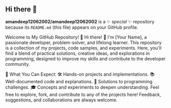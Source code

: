 ## Hi there 👋


**amandeep12062002/amandeep12062002** is a ✨ _special_ ✨ repository because its `README.md` (this file) appears on your GitHub profile.

Welcome to My GitHub Repository! 👋
Hi there! 🙌 I'm [Your Name], a passionate developer, problem-solver, and lifelong learner. This repository is a collection of my projects, code samples, and experiments. Here, you'll find a blend of practical solutions, creative ideas, and explorations in programming, designed to improve my skills and contribute to the developer community.

🌟 What You Can Expect:
🛠️ Hands-on projects and implementations.
📚 Well-documented code and explanations.
🚀 Solutions to programming challenges.
🎓 Concepts and experiments to deepen understanding.
Feel free to explore, fork, and contribute to any of the projects here! Feedback, suggestions, and collaborations are always welcome.
